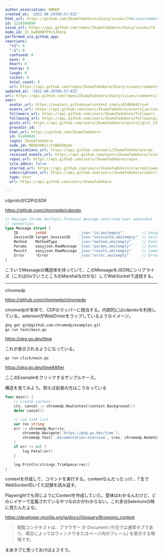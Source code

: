 ```yaml
---
author_association: OWNER
created_at: '2022-08-28T06:57:02Z'
html_url: https://github.com/IkumaTadokoro/diary/issues/74#issuecomment-1229394090
id: 1229394090
issue_url: https://api.github.com/repos/IkumaTadokoro/diary/issues/74
node_id: IC_kwDOHWTPVs5JRxCq
performed_via_github_app: 
reactions:
  "+1": 0
  "-1": 0
  confused: 0
  eyes: 0
  heart: 0
  hooray: 0
  laugh: 0
  rocket: 0
  total_count: 0
  url: https://api.github.com/repos/IkumaTadokoro/diary/issues/comments/1229394090/reactions
updated_at: '2022-08-28T06:57:02Z'
url: https://api.github.com/repos/IkumaTadokoro/diary/issues/comments/1229394090
user:
  avatar_url: https://avatars.githubusercontent.com/u/61409641?v=4
  events_url: https://api.github.com/users/IkumaTadokoro/events{/privacy}
  followers_url: https://api.github.com/users/IkumaTadokoro/followers
  following_url: https://api.github.com/users/IkumaTadokoro/following{/other_user}
  gists_url: https://api.github.com/users/IkumaTadokoro/gists{/gist_id}
  gravatar_id: ''
  html_url: https://github.com/IkumaTadokoro
  id: 61409641
  login: IkumaTadokoro
  node_id: MDQ6VXNlcjYxNDA5NjQx
  organizations_url: https://api.github.com/users/IkumaTadokoro/orgs
  received_events_url: https://api.github.com/users/IkumaTadokoro/received_events
  repos_url: https://api.github.com/users/IkumaTadokoro/repos
  site_admin: false
  starred_url: https://api.github.com/users/IkumaTadokoro/starred{/owner}{/repo}
  subscriptions_url: https://api.github.com/users/IkumaTadokoro/subscriptions
  type: User
  url: https://api.github.com/users/IkumaTadokoro

---
```

cdprotoがCDPのSDK

https://github.com/chromedp/cdproto

```go
// Message chrome DevTools Protocol message sent/read over websocket
// connection.
type Message struct {
	ID        int64               `json:"id,omitempty"`        // Unique message identifier.
	SessionID target.SessionID    `json:"sessionId,omitempty"` // Session that the message belongs to when using flat access.
	Method    MethodType          `json:"method,omitempty"`    // Event or command type.
	Params    easyjson.RawMessage `json:"params,omitempty"`    // Event or command parameters.
	Result    easyjson.RawMessage `json:"result,omitempty"`    // Command return values.
	Error     *Error              `json:"error,omitempty"`     // Error message.
}
```

こういうMessageの構造体を持っていて、このMessageをJSONにシリアライズ（これはGoでいうところのMarshalなのかな）してWebSocketで送信する。

---

chromedp

https://github.com/chromedp/chromedp

chromedpが本体で、CDPのラッパーに相当する。内部的にはcdprotoを利用している。seleniumがWebDriverをラップしているようなイメージ。

```bash
ghq get git@github.com:chromedp/examples.git
go run text/main.go
```

https://pkg.go.dev/time

これが表示されるようになっている。

```bash
go run click/main.go
```

https://pkg.go.dev/time#After

ここのExampleをクリックするサンプルケース。


構造を見てみよう。例えば前者の方はこうなっている

```go
func main() {
	// create context
	ctx, cancel := chromedp.NewContext(context.Background())
	defer cancel()

	// run task list
	var res string
	err := chromedp.Run(ctx,
		chromedp.Navigate(`https://pkg.go.dev/time`),
		chromedp.Text(`.Documentation-overview`, &res, chromedp.NodeVisible),
	)
	if err != nil {
		log.Fatal(err)
	}

	log.Println(strings.TrimSpace(res))
}
```

contextを作成して、コマンドを実行する。contextなんだったっけ...？生でWebSocker叩いてた記録を読み返す。

Playwrightでも同じようにContextを作成していた。意味はわかるんだけど、どのレイヤーで定義されているやつなのかがわからない。これ多分Seleniumの時に見たんだよな。

https://developer.mozilla.org/ja/docs/Glossary/Browsing_context

> 閲覧コンテキストは、ブラウザー が Document (今日では通常タブであり、場合によってはウィンドウまたはページ内のフレーム) を表示する環境です。

まあタブと思っておけばよさそう。

